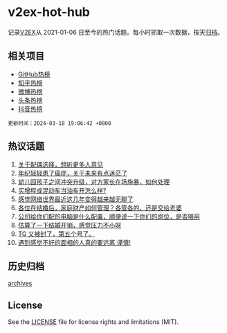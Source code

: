 # v2ex-hot-hub

 记录[V2EX](https://www.v2ex.com/)从 2021-01-06 日至今的热门话题。每小时抓取一次数据，按天[归档](archives)。
 
 ## 相关项目

- [GitHub热榜](https://github.com/lonnyzhang423/github-hot-hub)
- [知乎热榜](https://github.com/lonnyzhang423/zhihu-hot-hub)
- [微博热榜](https://github.com/lonnyzhang423/weibo-hot-hub)
- [头条热榜](https://github.com/lonnyzhang423/toutiao-hot-hub)
- [抖音热榜](https://github.com/lonnyzhang423/douyin-hot-hub)


 `更新时间：2024-03-18 19:06:42 +0800`

## 热议话题

1. [关于配偶选择，想听更多人意见](https://www.v2ex.com/t/1024591)
1. [年纪轻轻患了癌症，关于未来有点迷茫了](https://www.v2ex.com/t/1024660)
1. [幼儿园孩子之间冲突升级，对方家长在场施暴，如何处理](https://www.v2ex.com/t/1024723)
1. [买增程或混动车当油车开怎么样?](https://www.v2ex.com/t/1024601)
1. [感觉网络世界最近这几年变得越来越无聊了](https://www.v2ex.com/t/1024512)
1. [各位在结婚后，家庭财产如何管理？各管各的，还是交给老婆](https://www.v2ex.com/t/1024518)
1. [公司给你们配的电脑是什么配置，顺便说一下你们的岗位，是否够用](https://www.v2ex.com/t/1024571)
1. [估算了一下结婚开销，感觉压力不小呀](https://www.v2ex.com/t/1024602)
1. [TG 又被封了，第五个号了。](https://www.v2ex.com/t/1024560)
1. [遇到感觉不好的面相的人真的要远离 谨慎!](https://www.v2ex.com/t/1024497)

## 历史归档

[archives](archives)

## License

See the [LICENSE](LICENSE) file for license rights and limitations (MIT).
